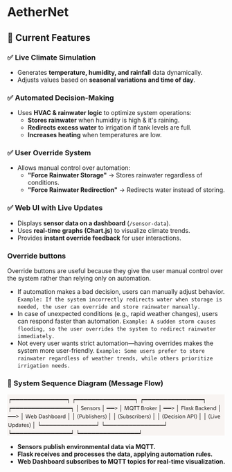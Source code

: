 # AetherNet

## 🚀 Current Features

### ✅ Live Climate Simulation
- Generates **temperature, humidity, and rainfall** data dynamically.
- Adjusts values based on **seasonal variations and time of day**.

### ✅ Automated Decision-Making
- Uses **HVAC & rainwater logic** to optimize system operations:
  - **Stores rainwater** when humidity is high & it's raining.
  - **Redirects excess water** to irrigation if tank levels are full.
  - **Increases heating** when temperatures are low.

### ✅ User Override System
- Allows manual control over automation:
  - **"Force Rainwater Storage"** → Stores rainwater regardless of conditions.
  - **"Force Rainwater Redirection"** → Redirects water instead of storing.

### ✅ Web UI with Live Updates
- Displays **sensor data on a dashboard** (`/sensor-data`).
- Uses **real-time graphs (Chart.js)** to visualize climate trends.
- Provides **instant override feedback** for user interactions.

### Override buttons

Override buttons are useful because they give the user manual control over the system rather than relying only on automation.

- If automation makes a bad decision, users can manually adjust behavior.
`Example: If the system incorrectly redirects water when storage is needed, the user can override and store rainwater manually.`
- In case of unexpected conditions (e.g., rapid weather changes), users can respond faster than automation.
`Example: A sudden storm causes flooding, so the user overrides the system to redirect rainwater immediately.`
- Not every user wants strict automation—having overrides makes the system more user-friendly.
`Example: Some users prefer to store rainwater regardless of weather trends, while others prioritize irrigation needs.`

### 🔹 System Sequence Diagram (Message Flow)

![MQTT Image Flow](./mgtt_flow.png)

- **Sensors publish environmental data via MQTT.**  
- **Flask receives and processes the data, applying automation rules.**  
- **Web Dashboard subscribes to MQTT topics for real-time visualization.**  


